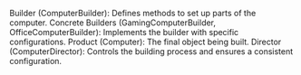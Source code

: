 Builder (ComputerBuilder): Defines methods to set up parts of the computer.
Concrete Builders (GamingComputerBuilder, OfficeComputerBuilder): Implements the builder with specific configurations.
Product (Computer): The final object being built.
Director (ComputerDirector): Controls the building process and ensures a consistent configuration.